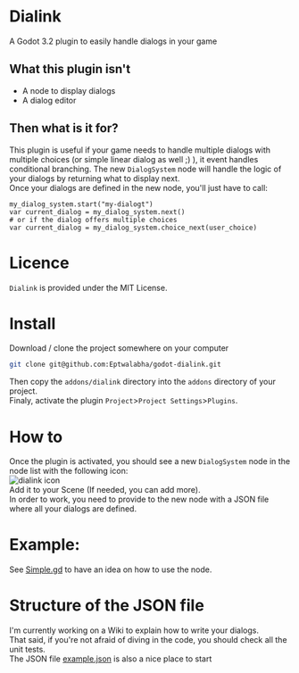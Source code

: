 # Dialink
A Godot 3.2 plugin to easily handle dialogs in your game

## What this plugin isn't
- A node to display dialogs
- A dialog editor

## Then what is it for?
This plugin is useful if your game needs to handle multiple dialogs with multiple choices (or simple linear dialog as well ;) ), it event handles conditional branching.
The new `DialogSystem` node will handle the logic of your dialogs by returning what to display next.  
Once your dialogs are defined in the new node, you'll just have to call:
``` GDscript
my_dialog_system.start("my-dialogt")
var current_dialog = my_dialog_system.next()
# or if the dialog offers multiple choices
var current_dialog = my_dialog_system.choice_next(user_choice)
```

# Licence
`Dialink` is provided under the MIT License.

# Install
Download / clone the project somewhere on your computer
``` bash
git clone git@github.com:Eptwalabha/godot-dialink.git
```
Then copy the `addons/dialink` directory into the `addons` directory of your project.  
Finaly, activate the plugin `Project`>`Project Settings`>`Plugins`.

# How to
Once the plugin is activated, you should see a new `DialogSystem` node in the node list with the following icon:  
![dialink icon](https://raw.githubusercontent.com/Eptwalabha/godot-dialink/master/icon.png)  
Add it to your Scene (If needed, you can add more).  
In order to work, you need to provide to the new node with a JSON file where all your dialogs are defined.

# Example:
See [Simple.gd](https://github.com/Eptwalabha/godot-dialink/blob/master/Simple.gd) to have an idea on how to use the node.

# Structure of the JSON file
I'm currently working on a Wiki to explain how to write your dialogs.  
That said, if you're not afraid of diving in the code, you should check all the unit tests.  
The JSON file [example.json](https://github.com/Eptwalabha/godot-dialink/blob/master/example.json) is also a nice place to start
